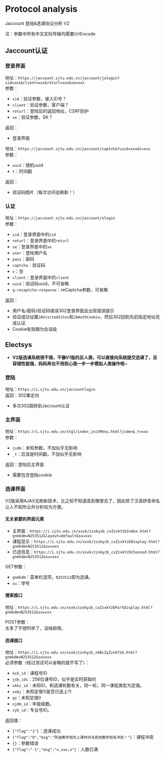 # Protocol analysis
Jaccount 登陆&选课协议分析 V2

注：参数中所有中文实际传输均需要UrlEncode

## Jaccount认证
### 登录界面
地址：`https://jaccount.sjtu.edu.cn/jaccount/jalogin?sid=xxx&client=xxx&returl=xxx&se=xxx`\
参数：
- `sid`：验证参数，接入ID号？
- `client`：验证参数，客户端？
- `returl`：登陆后的返回地址，CSRF防护
- `se`：验证参数，SK？

返回：
- 登录界面

地址：`https://jaccount.sjtu.edu.cn/jaccount/captcha?uuid=xxx&t=xxx`\
参数：
- `uuid`：随机uuid
- `t`：时间戳

返回：
- 验证码图片（每次访问会刷新！）

### 认证
地址：`https://jaccount.sjtu.edu.cn/jaccount/ulogin`\
参数：
- `sid`：登录界面中的`sid`
- `returl`：登录界面中的`returl`
- `se`：登录界面中的`se`
- `user`：登陆用户名
- `pass`：密码
- `captcha`：验证码
- `v`：空
- `client`：登录界面中的`client`
- `uuid`：验证码uuid，不可省略
- `g-recaptcha-response`：reCaptcha参数，可省略

返回：
- 用户名/密码/验证码错误302登录界面且出现错误提示
- 验证成功设置`JAVisitedSites`和`JAAuthCookie`，然后302回到先前指定地址完成认证
- Cookie有效期为会话级

## Electsys
- **V2版选课系统很不错，不像V1版的反人类，可以直接向系统提交选课了，且容错性挺强，妈妈再也不用担心我一步一步模拟人类操作啦~**

### 登陆
地址：`https://i.sjtu.edu.cn/jaccountlogin`\
返回：302重定向
- 多次302跳转到Jaccount认证

### 主界面
地址：`https://i.sjtu.edu.cn/xtgl/index_initMenu.html?jsdm=&_t=xxx`\
参数：
- `jsdm`：未知参数，不加似乎无影响
- `_t`：应该是时间戳，不加似乎无影响

返回：登陆后主界面
- 需要包含登陆cookie

### 选课界面
V2版采用AJAX无刷新技术，比之前不知道高到哪里去了，因此除了汉语拼音命名让人不知所云外分析较为方便。

#### 无关紧要的界面元素
- 主界面：`https://i.sjtu.edu.cn/xsxk/zzxkyzb_cxZzxkYzbIndex.html?gnmkdm=N253512&layout=default&su=xxx`
- 课程显示：`https://i.sjtu.edu.cn/xsxk/zzxkyzb_cxZzxkYzbDisplay.html?gnmkdm=N253512&su=xxx`
- 已选信息：`https://i.sjtu.edu.cn/xsxk/zzxkyzb_cxZzxkYzbChoosed.html?gnmkdm=N253512&su=xxx`

GET参数：
- `gnmkdm`：菜单栏选项，`N253512`即为选课。
- `su`：学号

#### 搜索接口
地址：`https://i.sjtu.edu.cn/xsxk/zzxkyzb_cxZzxkYzbPartDisplay.html?gnmkdm=N253512&su=xxx`

POST参数：\
太多了不想列举了，没啥卵用。

#### 选课接口
地址：`https://i.sjtu.edu.cn/xsxk/zzxkyzb_xkBcZyZzxkYzb.html?gnmkdm=N253512&su=xxx`\
必须参数（经过测试可以省略的就不写了）：
- `kch_id`：课程号ID
- `jxb_ids`：256位课号ID，似乎是实时获取的
- `xkkz_id`：未知ID，和选课轮数有关，同一轮，同一课程类型为定值。
- `sxbj`：未知定值1(是否已选上?)
- `qz`：未知定值0
- `njdm_id`：年级级数。
- `zyh_id`：专业号ID。

返回值：
- `{"flag":"1"}`：选课成功
- `{"flag":"0","msg":"所选教学班的上课时间与其他教学班有冲突！"}`：课程冲突
- `{}`：参数错误
- `{"flag":"-1","msg":"x,xxx,x"}`：人数已满